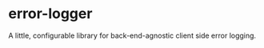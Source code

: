error-logger
============

A little, configurable library for back-end-agnostic client side error logging.